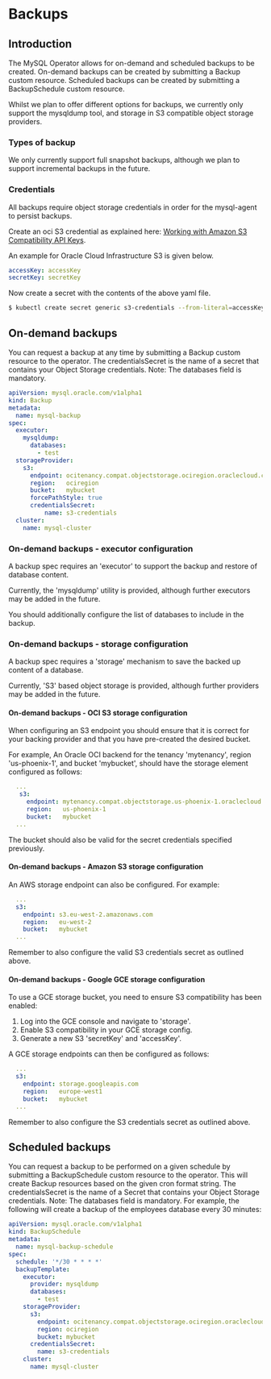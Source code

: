 # Backups

## Introduction

The MySQL Operator allows for on-demand and scheduled backups to be created.
On-demand backups can be created by submitting a Backup custom resource.
Scheduled backups can be created by submitting a BackupSchedule custom resource.

Whilst we plan to offer different options for backups, we currently only support
the mysqldump tool, and storage in S3 compatible object storage providers.

### Types of backup

We only currently support full snapshot backups, although we plan to support
incremental backups in the future.

### Credentials

All backups require object storage credentials in order for the mysql-agent to
persist backups.

Create an oci S3 credential as explained here: [Working with Amazon S3 Compatibility API Keys](https://docs.us-phoenix-1.oraclecloud.com/Content/Identity/Tasks/managingcredentials.htm#To4).

An example for Oracle Cloud Infrastructure S3 is given below.

```yaml
accessKey: accessKey
secretKey: secretKey
```

Now create a secret with the contents of the above yaml file.

```bash
$ kubectl create secret generic s3-credentials --from-literal=accessKey=${S3_ACCESS_KEY} --from-literal=secretKey=${S3_SECRET_KEY}
```

## On-demand backups

You can request a backup at any time by submitting a Backup custom resource to the
operator. The credentialsSecret is the name of a secret that contains your Object
Storage credentials. Note: The databases field is mandatory.

```yaml
apiVersion: mysql.oracle.com/v1alpha1
kind: Backup
metadata:
  name: mysql-backup
spec:
  executor:
    mysqldump:
      databases:
        - test
  storageProvider:
    s3:
      endpoint: ocitenancy.compat.objectstorage.ociregion.oraclecloud.com
      region:   ociregion
      bucket:   mybucket
      forcePathStyle: true
      credentialsSecret:
          name: s3-credentials
  cluster:
    name: mysql-cluster
```

### On-demand backups - executor configuration

A backup spec requires an 'executor' to support the backup and restore of
database content.

Currently, the 'mysqldump' utility is provided, although further executors may
be added in the future.

You should additionally configure the list of databases to include in the
backup.

### On-demand backups - storage configuration

A backup spec requires a 'storage' mechanism to save the backed up
content of a database.

Currently, 'S3' based object storage is provided, although further providers
may be added in the future.

#### On-demand backups - OCI S3 storage configuration

When configuring an S3 endpoint you should ensure that it is correct for your
backing provider and that you have pre-created the desired bucket.

For example, An Oracle OCI backend for the tenancy 'mytenancy', region
'us-phoenix-1', and bucket 'mybucket', should have the storage element
configured as follows:

```yaml
  ...
   s3:
     endpoint: mytenancy.compat.objectstorage.us-phoenix-1.oraclecloud.com
     region:   us-phoenix-1
     bucket:   mybucket
  ...
```

The bucket should also be valid for the secret credentials specified previously.

#### On-demand backups - Amazon S3 storage configuration

An AWS storage endpoint can also be configured. For example:

```yaml
  ...
  s3:
    endpoint: s3.eu-west-2.amazonaws.com
    region:   eu-west-2
    bucket:   mybucket
  ...
```

Remember to also configure the valid S3 credentials secret as outlined above.

#### On-demand backups - Google GCE storage configuration

To use a GCE storage bucket, you need to ensure S3 compatibility has been enabled:

1. Log into the GCE console and navigate to 'storage'.
2. Enable S3 compatibility in your GCE storage config.
3. Generate a new S3 'secretKey' and 'accessKey'.

A GCE storage endpoints can then be configured as follows:

```yaml
  ...
  s3:
    endpoint: storage.googleapis.com
    region:   europe-west1
    bucket:   mybucket
  ...
```

Remember to also configure the S3 credentials secret as outlined above.

## Scheduled backups

You can request a backup to be performed on a given schedule by submitting a
BackupSchedule custom resource to the operator. This will create Backup
resources based on the given cron format string. The credentialsSecret is the
name of a Secret that contains your Object Storage credentials. Note: The
databases field is mandatory. For example, the following will create a backup of
the employees database every 30 minutes:

```yaml
apiVersion: mysql.oracle.com/v1alpha1
kind: BackupSchedule
metadata:
  name: mysql-backup-schedule
spec:
  schedule: '*/30 * * * *'
  backupTemplate:
    executor:
      provider: mysqldump
      databases:
        - test
    storageProvider:
      s3:
        endpoint: ocitenancy.compat.objectstorage.ociregion.oraclecloud.com
        region: ociregion
        bucket: mybucket
      credentialsSecret:
        name: s3-credentials
    cluster:
      name: mysql-cluster
```
